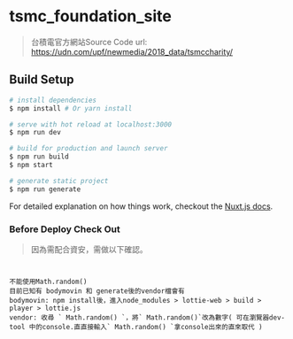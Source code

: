 # tsmc_foundation_site

> 台積電官方網站Source Code
> url: https://udn.com/upf/newmedia/2018_data/tsmccharity/

## Build Setup

``` bash
# install dependencies
$ npm install # Or yarn install

# serve with hot reload at localhost:3000
$ npm run dev

# build for production and launch server
$ npm run build
$ npm start

# generate static project
$ npm run generate
```

For detailed explanation on how things work, checkout the [Nuxt.js docs](https://github.com/nuxt/nuxt.js).

### Before Deploy Check Out
>因為需配合資安，需做以下確認。
#
    不能使用Math.random()
    目前已知有 bodymovin 和 generate後的vendor檔會有
    bodymovin: npm install後，進入node_modules > lottie-web > build > player > lottie.js
    vendor: 收尋 ` Math.random() `，將` Math.random()`改為數字( 可在瀏覽器dev-tool 中的console.直直接輸入` Math.random() `拿console出來的直來取代 )